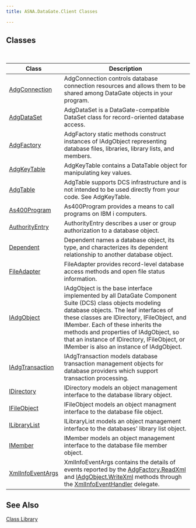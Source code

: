 ```yaml
---
title: ASNA.DataGate.Client Classes

---
```


## Classes

<br />



| Class | Description |
| ---- | ---- |
| [AdgConnection](adg-connection-class.html) | <span>AdgConnection</span> controls database connection resources and allows them to be shared among DataGate objects in your program. |
| [AdgDataSet](adg-dataset-class.html) | <span>AdgDataSet</span> is a DataGate-compatible DataSet class for record-oriented database access. |
| [AdgFactory](adg-factory-class.html) | AdgFactory static methods construct instances of IAdgObject representing database files, libraries, library lists, and members. |
| [AdgKeyTable](adg-key-table-class.html) | <span>AdgKeyTable</span> contains a <span>DataTable</span> object for manipulating key values. |
| [AdgTable](adg-table-class.html) | AdgTable supports DCS infrastructure and is not intended to be used directly from your code. See AdgKeyTable. |
| [As400Program](as400program-class.html) | <span>As400Program</span> provides a means to call programs on IBM i computers. |
| [AuthorityEntry](authority-entry-class.html) | <span>AuthorityEntry</span> describes a user or group authorization to a database object. |
| [Dependent](dependent-class.html) | Dependent names a database object, its type, and characterizes its dependent relationship to another database object. |
| [FileAdapter](file-adapter-class.html) | <span>FileAdapter</span> provides record-level database access methods and open file status information. |
| [IAdgObject](iadg-object-class.html) | IAdgObject is the base interface implemented by all DataGate Component Suite (DCS) class objects modeling database objects. The leaf interfaces of these classes are IDirectory, IFileObject, and IMember. Each of these inherits the methods and properties of IAdgObject, so that an instance of IDirectory, IFileObject, or IMember is also an instance of IAdgObject. |
| [IAdgTransaction](iadg-transaction-class.html) | IAdgTransaction models database transaction management objects for database providers which support transaction processing. |
| [IDirectory](idirectory-class.html) | IDirectory models an object management interface to the database library object. |
| [IFileObject](ifile-object-class.html) | IFileObject models an object managment interface to the database file object. |
| [ILibraryList](ilibrary-list-class.html) | ILibraryList models an object management interface to the databases' library list object. |
| [IMember](imember-class.html) | IMember models an object management interface to the database file member object. |
| [XmlInfoEventArgs](xml-info-event-args-class.html) | XmlInfoEventArgs contains the details of events reported by the [ AdgFactory.ReadXml](adg-factory-class-read-xml-method2.html) and [IAdgObject.WriteXml](dcsIAdgObjectClassWriteXmlMethod2.html) methods through the [XmlInfoEventHandler](xml-info-event-handler-delegate.html) delegate. |



## See Also


[Class Library](class-library-main.html)

